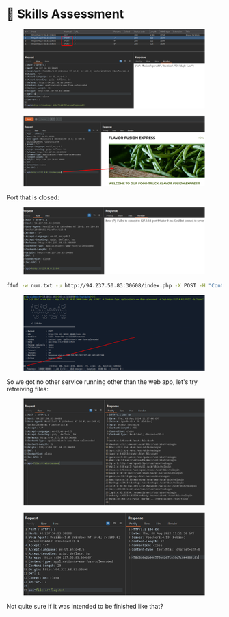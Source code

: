 # 🫎 Skills Assessment

<figure><img src="../../../.gitbook/assets/image (1) (1) (1) (1).png" alt=""><figcaption></figcaption></figure>

<figure><img src="../../../.gitbook/assets/image (2) (1) (1).png" alt=""><figcaption></figcaption></figure>

Port that is closed:

<figure><img src="../../../.gitbook/assets/image (2) (1) (1) (1).png" alt=""><figcaption></figcaption></figure>

```sh
ffuf -w num.txt -u http://94.237.50.83:30608/index.php -X POST -H "Content-Type: application/x-www-form-urlencoded" -d "api=http://127.0.0.1:FUZZ" -fr "Error"
```

<figure><img src="../../../.gitbook/assets/image (3) (1) (1).png" alt=""><figcaption></figcaption></figure>

So we got no other service running other than the web app, let's try retreiving files:

<figure><img src="../../../.gitbook/assets/image (4) (1) (1).png" alt=""><figcaption></figcaption></figure>

<figure><img src="../../../.gitbook/assets/image (5) (1) (1).png" alt=""><figcaption></figcaption></figure>

Not quite sure if it was intended to be finished like that?

